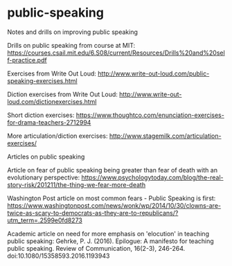 # public-speaking
Notes and drills on improving public speaking

Drills on public speaking from course at MIT: https://courses.csail.mit.edu/6.S08/current/Resources/Drills%20and%20self-practice.pdf

Exercises from Write Out Loud: http://www.write-out-loud.com/public-speaking-exercises.html

Diction exercises from Write Out Loud: http://www.write-out-loud.com/dictionexercises.html

Short diction exercises: https://www.thoughtco.com/enunciation-exercises-for-drama-teachers-2712994

More articulation/diction exercises: http://www.stagemilk.com/articulation-exercises/


Articles on public speaking

Article on fear of public speaking being greater than fear of death with an evolutionary perspective: https://www.psychologytoday.com/blog/the-real-story-risk/201211/the-thing-we-fear-more-death

Washington Post article on most common fears - Public Speaking is first: https://www.washingtonpost.com/news/wonk/wp/2014/10/30/clowns-are-twice-as-scary-to-democrats-as-they-are-to-republicans/?utm_term=.2599e0fd8273

Academic article on need for more emphasis on 'elocution' in teaching public speaking: Gehrke, P. J. (2016). Epilogue: A manifesto for teaching public speaking. Review of Communication, 16(2-3), 246-264. doi:10.1080/15358593.2016.1193943

